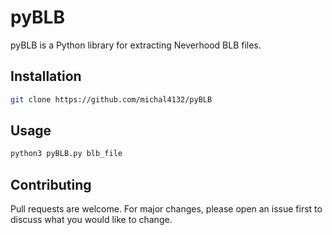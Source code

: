# pyBLB

pyBLB is a Python library for extracting Neverhood BLB files.

## Installation

```bash
git clone https://github.com/michal4132/pyBLB
```

## Usage

```bash
python3 pyBLB.py blb_file
```

## Contributing
Pull requests are welcome. For major changes, please open an issue first to discuss what you would like to change.
